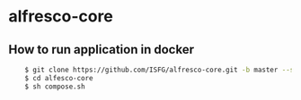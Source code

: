 # alfresco-core

## How to run application in docker

```bash
    $ git clone https://github.com/ISFG/alfresco-core.git -b master --single-branch alfresco-core
    $ cd alfesco-core
    $ sh compose.sh
```
